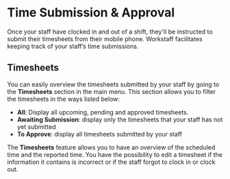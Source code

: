 # Time Submission & Approval

Once your staff have clocked in and out of a shift, they'll be instructed to submit their timesheets from their mobile phone. Workstaff facilitates keeping track of your staff’s time submissions.

## Timesheets 
You can easily overview the timesheets submitted by your staff by going to the **Timesheets** section in the main menu.
This section allows you to filter the timesheets in the ways listed below:
- **All**: Display all upcoming, pending and approved timesheets.
- **Awaiting Submission**: display only the timesheets that your staff has not yet submitted
- **To Approve**: display all timesheets submitted by your staff

The **Timesheets** feature allows you to have an overview of the scheduled time and the reported time.
You have the possibility to edit a timesheet if the information it contains is incorrect or if the staff forgot to clock in or clock out. 